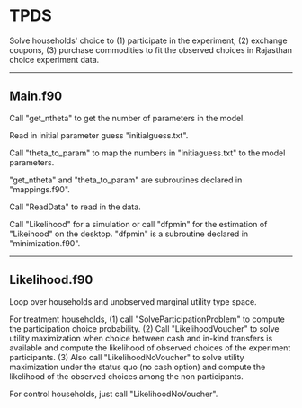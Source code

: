 # TPDS
Solve households' choice to (1) participate in the experiment, (2) exchange coupons, (3) purchase commodities to fit the observed choices in Rajasthan choice experiment data.

---------
Main.f90
---------

Call "get_ntheta" to get the number of parameters in the model.

Read in initial parameter guess "initialguess.txt".

Call "theta_to_param" to map the numbers in "initiaguess.txt" to the model parameters.

"get_ntheta" and "theta_to_param" are subroutines declared in "mappings.f90".

Call "ReadData" to read in the data.

Call "Likelihood" for a simulation or call "dfpmin" for the estimation of "Likeihood" on the desktop. "dfpmin" is a subroutine declared in "minimization.f90".

---------
Likelihood.f90
---------

Loop over households and unobserved marginal utility type space. 

For treatment households, (1) call "SolveParticipationProblem" to compute the participation choice probability. (2) Call "LikelihoodVoucher" to solve utility maximization when choice between cash and in-kind transfers is available and compute the likelihood of observed choices of the experiment participants. (3) Also call "LikelihoodNoVoucher" to solve utility maximization under the status quo (no cash option) and compute the likelihood of the observed choices among the non participants.

For control households, just call "LikelihoodNoVoucher". 



